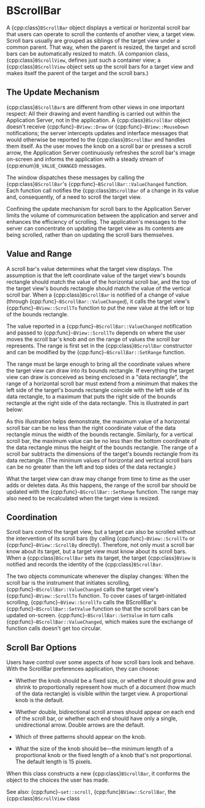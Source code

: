 # BScrollBar

A {cpp:class}`BScrollBar` object displays a vertical or horizontal scroll
bar that users can operate to scroll the contents of another view, a target
view. Scroll bars usually are grouped as siblings of the target view under
a common parent. That way, when the parent is resized, the target and
scroll bars can be automatically resized to match. (A companion class,
{cpp:class}`BScrollView`, defines just such a container view; a
{cpp:class}`BScrollView` object sets up the scroll bars for a target view
and makes itself the parent of the target and the scroll bars.)

## The Update Mechanism

{cpp:class}`BScrollBar`s are different from other views in one important
respect: All their drawing and event handling is carried out within the
Application Server, not in the application. A {cpp:class}`BScrollBar`
object doesn't receive {cpp:func}`~BView::Draw` or
{cpp:func}`~BView::MouseDown` notifications; the server intercepts updates
and interface messages that would otherwise be reported to the
{cpp:class}`BScrollBar` and handles them itself. As the user moves the knob
on a scroll bar or presses a scroll arrow, the Application Server
continuously refreshes the scroll bar's image on-screen and informs the
application with a steady stream of {cpp:enum}`B_VALUE_CHANGED` messages.

The window dispatches these messages by calling the
{cpp:class}`BScrollBar`'s {cpp:func}`~BScrollBar::ValueChanged` function.
Each function call notifies the {cpp:class}`BScrollBar` of a change in its
value and, consequently, of a need to scroll the target view.

Confining the update mechanism for scroll bars to the Application Server
limits the volume of communication between the application and server and
enhances the efficiency of scrolling. The application's messages to the
server can concentrate on updating the target view as its contents are
being scrolled, rather than on updating the scroll bars themselves.

## Value and Range

A scroll bar's value determines what the target view displays. The
assumption is that the left coordinate value of the target view's bounds
rectangle should match the value of the horizontal scroll bar, and the top
of the target view's bounds rectangle should match the value of the
vertical scroll bar. When a {cpp:class}`BScrollBar` is notified of a change
of value (through {cpp:func}`~BScrollBar::ValueChanged`), it calls the
target view's {cpp:func}`~BView::ScrollTo` function to put the new value at
the left or top of the bounds rectangle.

The value reported in a {cpp:func}`~BScrollBar::ValueChanged` notification
and passed to {cpp:func}`~BView::ScrollTo` depends on where the user moves
the scroll bar's knob and on the range of values the scroll bar represents.
The range is first set in the {cpp:class}`BScrollBar` constructor and can
be modified by the {cpp:func}`~BScrollBar::SetRange` function.

The range must be large enough to bring all the coordinate values where
the target view can draw into its bounds rectangle. If everything the
target view can draw is conceived as being enclosed in a "data rectangle",
the range of a horizontal scroll bar must extend from a minimum that makes
the left side of the target's bounds rectangle coincide with the left side
of its data rectangle, to a maximum that puts the right side of the bounds
rectangle at the right side of the data rectangle. This is illustrated in
part below:



As this illustration helps demonstrate, the maximum value of a horizontal
scroll bar can be no less than the right coordinate value of the data
rectangle minus the width of the bounds rectangle. Similarly, for a
vertical scroll bar, the maximum value can be no less than the bottom
coordinate of the data rectangle minus the height of the bounds rectangle.
The range of a scroll bar subtracts the dimensions of the target's bounds
rectangle from its data rectangle. (The minimum values of horizontal and
vertical scroll bars can be no greater than the left and top sides of the
data rectangle.)

What the target view can draw may change from time to time as the user
adds or deletes data. As this happens, the range of the scroll bar should
be updated with the {cpp:func}`~BScrollBar::SetRange` function. The range
may also need to be recalculated when the target view is resized.

## Coordination

Scroll bars control the target view, but a target can also be scrolled
without the intervention of its scroll bars (by calling
{cpp:func}`~BView::ScrollTo` or {cpp:func}`~BView::ScrollBy` directly).
Therefore, not only must a scroll bar know about its target, but a target
view must know about its scroll bars. When a {cpp:class}`BScrollBar` sets
its target, the target {cpp:class}`BView` is notified and records the
identity of the {cpp:class}`BScrollBar`.

The two objects communicate whenever the display changes: When the scroll
bar is the instrument that initiates scrolling,
{cpp:func}`~BScrollBar::ValueChanged` calls the target view's
{cpp:func}`~BView::ScrollTo` function. To cover cases of target-initiated
scrolling, {cpp:func}`~BView::ScrollTo` calls the BScrollBar's
{cpp:func}`~BScrollBar::SetValue` function so that the scroll bars can be
updated on-screen. {cpp:func}`~BScrollBar::SetValue` in turn calls
{cpp:func}`~BScrollBar::ValueChanged`, which makes sure the exchange of
function calls doesn't get too circular.

## Scroll Bar Options

Users have control over some aspects of how scroll bars look and behave.
With the ScrollBar preferences application, they can choose:

- Whether the knob should be a fixed size, or whether it should grow and
shrink to proportionally represent how much of a document (how much of the
data rectangle) is visible within the target view. A proportional knob is
the default.

- Whether double, bidirectional scroll arrows should appear on each end of
the scroll bar, or whether each end should have only a single,
unidirectional arrow. Double arrows are the default.

- Which of three patterns should appear on the knob.

- What the size of the knob should be—the minimum length of a proportional
knob or the fixed length of a knob that's not proportional. The default
length is 15 pixels.

When this class constructs a new {cpp:class}`BScrollBar`, it conforms the
object to the choices the user has made.

See also: {cpp:func}`~set::scroll`, {cpp:func}`BView::ScrollBar`, the
{cpp:class}`BScrollView` class
